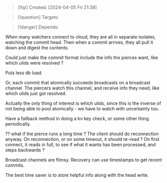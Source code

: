 
>[!tip] Created: [2024-04-05 Fri 21:38]

>[!question] Targets: 

>[!danger] Depends: 

When many watchers connect to cloud, they are all in separate isolates, watching the commit head.
Then when a commit arrives, they all pull it down and digest the contents.

Could just make the commit format include the info the pierces want, like which ulids were resolved ?

Puts less db load.

Or, each commit that atomically succeeds broadcasts on a broadcast channel.
The piercers watch this channel, and receive info they need, like which ulids just got resolved.

Actually the only thing of interest is which ulids, since this is the inverse of not being able to pool atomically - we have to watch with uncertainty too.

Have a fallback method in doing a kv key check, or some other thing periodically.

?? what if the pierce runs a long time ?
The client should do reconnection anyway.  On reconnection, or on some timeout, it should re-read ?
On first connect, it reads in full, to see if what it wants has been processed, and steps backwards ?

Broadcast channels are flimsy.  Recovery can use timestamps to get recent commits.

The best time saver is to store helpful info along with the head write.

